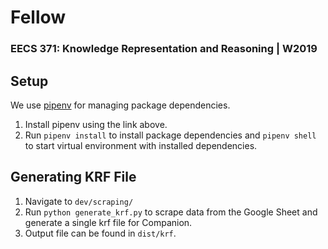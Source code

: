 # Fellow
### EECS 371: Knowledge Representation and Reasoning | W2019
 
## Setup
We use [pipenv](https://github.com/pypa/pipenv) for managing package dependencies.

1. Install pipenv using the link above.
2. Run `pipenv install` to install package dependencies and `pipenv shell` to start virtual environment with installed dependencies.

## Generating KRF File
1. Navigate to `dev/scraping/`
2. Run `python generate_krf.py` to scrape data from the Google Sheet and generate a single krf file for Companion.
3. Output file can be found in `dist/krf`.
